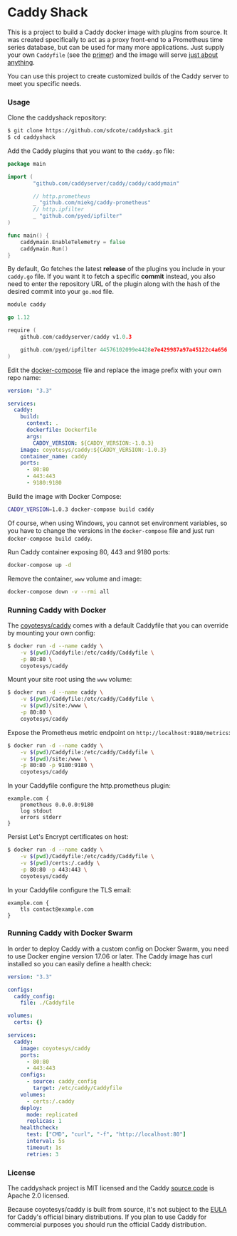 # Caddy Shack
This is a project to build a Caddy docker image with plugins from source. It was created specifically to act as a proxy front-end to a Prometheus time series database, but can be used for many more applications. Just supply your own `Caddyfile` (see the [primer](https://caddyserver.com/tutorial/caddyfile)) and the image will serve [just about anything](https://github.com/caddyserver/examples).

You can use this project to create customized builds of the Caddy server to meet you specific needs. 

### Usage

Clone the caddyshack repository:

```bash
$ git clone https://github.com/sdcote/caddyshack.git
$ cd caddyshack
```

Add the Caddy plugins that you want to the `caddy.go` file:

```go
package main

import (
        "github.com/caddyserver/caddy/caddy/caddymain"

        // http.prometheus
        _ "github.com/miekg/caddy-prometheus"
        // http.ipfilter
        _ "github.com/pyed/ipfilter"
)

func main() {
	caddymain.EnableTelemetry = false
	caddymain.Run()
}
```

By default, Go fetches the latest **release** of the plugins you include in your `caddy.go` file. If you want it to fetch a specific **commit** instead, you also need to enter the repository URL of the plugin along with the hash of the desired commit into your `go.mod` file.

```go
module caddy

go 1.12

require (
	github.com/caddyserver/caddy v1.0.3

	github.com/pyed/ipfilter 44576102099e4428e7e429987a97a45122c4a656
)
```

Edit the [docker-compose](https://github.com/sdcote/caddyshack/blob/master/docker-compose.yml) file and replace the image prefix with your own repo name:

```yaml
version: "3.3"

services:
  caddy:
    build:
      context: .
      dockerfile: Dockerfile
      args:
        CADDY_VERSION: ${CADDY_VERSION:-1.0.3}
    image: coyotesys/caddy:${CADDY_VERSION:-1.0.3}
    container_name: caddy
    ports:
      - 80:80
      - 443:443
      - 9180:9180
```

Build the image with Docker Compose:

```bash
CADDY_VERSION=1.0.3 docker-compose build caddy
```
Of course, when using Windows, you cannot set environment variables, so you have to change the versions in the `docker-compose` file and just run `docker-compose build caddy`.

Run Caddy container exposing 80, 443 and 9180 ports:

```bash
docker-compose up -d
```

Remove the container, `www` volume and image:

```bash
docker-compose down -v --rmi all
```

### Running Caddy with Docker

The [coyotesys/caddy](https://hub.docker.com/r/coyotesys/caddy/) comes with a default Caddyfile that you can override by mounting your own config:

```bash
$ docker run -d --name caddy \
    -v $(pwd)/Caddyfile:/etc/caddy/Caddyfile \
    -p 80:80 \
    coyotesys/caddy
```

Mount your site root using the `www` volume:

```bash
$ docker run -d --name caddy \
    -v $(pwd)/Caddyfile:/etc/caddy/Caddyfile \
    -v $(pwd)/site:/www \
    -p 80:80 \
    coyotesys/caddy
```

Expose the Prometheus metric endpoint on `http://localhost:9180/metrics`:

```bash
$ docker run -d --name caddy \
    -v $(pwd)/Caddyfile:/etc/caddy/Caddyfile \
    -v $(pwd)/site:/www \
    -p 80:80 -p 9180:9180 \
    coyotesys/caddy
```

In your Caddyfile configure the http.prometheus plugin:

```
example.com {
    prometheus 0.0.0.0:9180
    log stdout
    errors stderr
}
```

Persist Let's Encrypt certificates on host:

```bash
$ docker run -d --name caddy \
    -v $(pwd)/Caddyfile:/etc/caddy/Caddyfile \
    -v $(pwd)/certs:/.caddy \
    -p 80:80 -p 443:443 \
    coyotesys/caddy
```

In your Caddyfile configure the TLS email:

```
example.com {
    tls contact@example.com
}
```

### Running Caddy with Docker Swarm

In order to deploy Caddy with a custom config on Docker Swarm, you need to use Docker engine version 17.06 or later. The Caddy image has curl installed so you can easily define a health check:

```yaml
version: "3.3"

configs:
  caddy_config:
    file: ./Caddyfile

volumes:
  certs: {}

services:
  caddy:
    image: coyotesys/caddy
    ports:
      - 80:80
      - 443:443
    configs:
      - source: caddy_config
        target: /etc/caddy/Caddyfile
    volumes:
      - certs:/.caddy
    deploy:
      mode: replicated
      replicas: 1    
    healthcheck:
      test: ["CMD", "curl", "-f", "http://localhost:80"]
      interval: 5s
      timeout: 1s
      retries: 3
```

### License

The caddyshack project is MIT licensed and the Caddy [source code](https://github.com/caddyserver/caddy/blob/master/LICENSE.txt) is Apache 2.0 licensed. 

Because coyotesys/caddy is built from source, it's not subject to the [EULA](https://github.com/caddyserver/caddy/blob/545fa844bbd188c1e5bff6926e5c410e695571a0/dist/EULA.txt) for Caddy's official binary distributions. If you plan to use Caddy for commercial purposes you should run the official Caddy distribution. 
